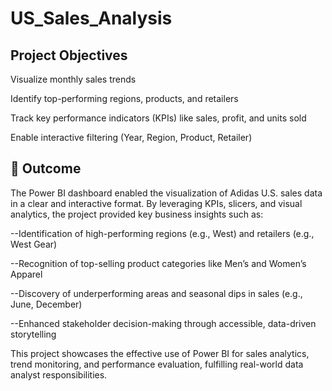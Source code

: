 # US_Sales_Analysis

 Project Objectives
 --
Visualize monthly sales trends

Identify top-performing regions, products, and retailers

Track key performance indicators (KPIs) like sales, profit, and units sold

Enable interactive filtering (Year, Region, Product, Retailer)

🎯 Outcome
--
The Power BI dashboard enabled the visualization of Adidas U.S. sales data in a clear and interactive format. 
By leveraging KPIs, slicers, and visual analytics, the project provided key business insights such as:

--Identification of high-performing regions (e.g., West) and retailers (e.g., West Gear)

--Recognition of top-selling product categories like Men’s and Women’s Apparel

--Discovery of underperforming areas and seasonal dips in sales (e.g., June, December)

--Enhanced stakeholder decision-making through accessible, data-driven storytelling

This project showcases the effective use of Power BI for sales analytics, trend monitoring, and 
performance evaluation, fulfilling real-world data analyst responsibilities.



